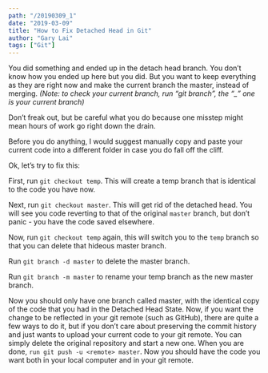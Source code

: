 ```yaml
---
path: "/20190309_1"
date: "2019-03-09"
title: "How to Fix Detached Head in Git"
author: "Gary Lai"
tags: ["Git"]
---
```


You did something and ended up in the detach head branch. You don’t know how you ended up here but you did. But you want to keep everything as they are right now and make the current branch the master, instead of merging. _(Note: to check your current branch, run “git branch”, the “\_” one is your current branch)_

Don’t freak out, but be careful what you do because one misstep might mean hours of work go right down the drain.

Before you do anything, I would suggest manually copy and paste your current code into a different folder in case you do fall off the cliff.

Ok, let’s try to fix this:

First, run `git checkout temp`. This will create a temp branch that is identical to the code you have now.

Next, run `git checkout master`. This will get rid of the detached head. You will see you code reverting to that of the original `master` branch, but don’t panic - you have the code saved elsewhere.

Now, run `git checkout temp` again, this will switch you to the `temp` branch so that you can delete that hideous master branch.

Run `git branch -d master` to delete the master branch.

Run `git branch -m master` to rename your temp branch as the new master branch.

Now you should only have one branch called master, with the identical copy of the code that you had in the Detached Head State. Now, if you want the change to be reflected in your git remote (such as GitHub), there are quite a few ways to do it, but if you don’t care about preserving the commit history and just wants to upload your current code to your git remote. You can simply delete the original repository and start a new one. When you are done, `run git push -u <remote> master`. Now you should have the code you want both in your local computer and in your git remote.
